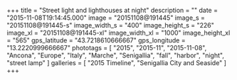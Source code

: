 +++
title = "Street light and lighthouses at night"
description = ""
date = "2015-11-08T19:14:45.000"
image = "20151108@191445"
image_s = "20151108@191445-s"
image_width_s = "400"
image_height_s = "226"
image_xl = "20151108@191445-xl"
image_width_xl = "1000"
image_height_xl = "565"
gps_latitude = "43.7218610666667"
gps_longitude = "13.2220999666667"
phototags = [ "2015", "2015-11", "2015-11-08", "Ancona", "Europe", "Italy", "Marche", "Senigallia", "fall", "harbor", "night", "street lamp" ]
galleries = [ "2015 Timeline", "Senigallia City and Seaside" ]
+++
